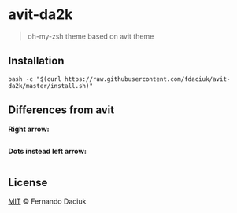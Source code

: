 # avit-da2k

> oh-my-zsh theme based on avit theme

## Installation

```console
bash -c "$(curl https://raw.githubusercontent.com/fdaciuk/avit-da2k/master/install.sh)"
```

## Differences from avit

**Right arrow:**

![]()

**Dots instead left arrow:**

![]()

## License

[MIT]() &copy; Fernando Daciuk
